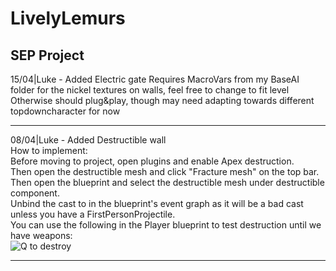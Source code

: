 # LivelyLemurs
SEP Project
---
15/04|Luke - Added Electric gate
Requires MacroVars from my BaseAI folder for the nickel textures on walls, feel free to change to fit level
Otherwise should plug&play, though may need adapting towards different topdowncharacter for now 

---
08/04|Luke - Added Destructible wall  
How to implement:  
Before moving to project, open plugins and enable Apex destruction.   
Then open the destructible mesh and click "Fracture mesh" on the top bar.  
Then open the blueprint and select the destructible mesh under destructible component.  
Unbind the cast to in the blueprint's event graph as it will be a bad cast unless you have a FirstPersonProjectile.  
You can use the following in the Player blueprint to test destruction until we have weapons:  
![Q to destroy](https://i.imgur.com/uemY9Dr.jpg)   

---

